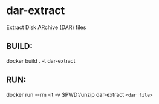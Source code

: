 # dar-extract
Extract Disk ARchive (DAR) files

BUILD:
------
docker build . -t dar-extract

RUN:
----
docker run --rm -it -v $PWD:/unzip dar-extract `<dar file>`
